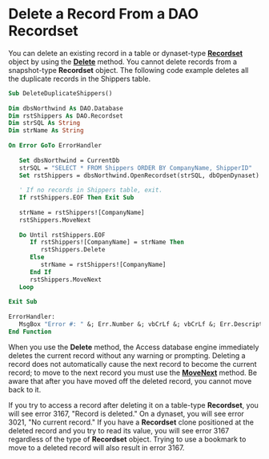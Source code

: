 
# Delete a Record From a DAO Recordset

You can delete an existing record in a table or dynaset-type  **[Recordset](http://msdn.microsoft.com/library/9774232C-E6DA-175B-FC7F-ED2AB7908FA0%28Office.15%29.aspx)** object by using the **[Delete](http://msdn.microsoft.com/library/310C0370-6F48-9E6B-ED1F-8D8133C52ED3%28Office.15%29.aspx)** method. You cannot delete records from a snapshot-type **Recordset** object. The following code example deletes all the duplicate records in the Shippers table.


```vb
Sub DeleteDuplicateShippers() 
 
Dim dbsNorthwind As DAO.Database 
Dim rstShippers As DAO.Recordset 
Dim strSQL As String 
Dim strName As String 
 
On Error GoTo ErrorHandler 
 
   Set dbsNorthwind = CurrentDb 
   strSQL = "SELECT * FROM Shippers ORDER BY CompanyName, ShipperID" 
   Set rstShippers = dbsNorthwind.OpenRecordset(strSQL, dbOpenDynaset) 
 
   ' If no records in Shippers table, exit. 
   If rstShippers.EOF Then Exit Sub 
 
   strName = rstShippers![CompanyName] 
   rstShippers.MoveNext 
 
   Do Until rstShippers.EOF 
      If rstShippers![CompanyName] = strName Then 
         rstShippers.Delete 
      Else 
         strName = rstShippers![CompanyName] 
      End If 
      rstShippers.MoveNext 
   Loop 
 
Exit Sub 
 
ErrorHandler: 
   MsgBox "Error #: " &; Err.Number &; vbCrLf &; vbCrLf &; Err.Description 
End Function
```


When you use the  **Delete** method, the Access database engine immediately deletes the current record without any warning or prompting. Deleting a record does not automatically cause the next record to become the current record; to move to the next record you must use the **[MoveNext](http://msdn.microsoft.com/library/0A1315CF-92F8-B8EF-1542-081E8C2D5BE0%28Office.15%29.aspx)** method. Be aware that after you have moved off the deleted record, you cannot move back to it.

If you try to access a record after deleting it on a table-type  **Recordset**, you will see error 3167, "Record is deleted." On a dynaset, you will see error 3021, "No current record."
If you have a  **Recordset** clone positioned at the deleted record and you try to read its value, you will see error 3167 regardless of the type of **Recordset** object. Trying to use a bookmark to move to a deleted record will also result in error 3167.
